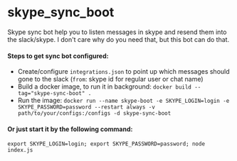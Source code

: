 # skype_sync_boot

Skype sync bot help you to listen messages in skype and resend them into the slack/skype. I don't care why do you need that, but this bot can do that.

#### Steps to get sync bot configured:
* Create/configure `integrations.json` to point up which messages should gone to the slack (`from`: skype id for regular user or chat name)
* Build a docker image, to run it in background: `docker build --tag="skype-sync-boot" .`
* Run the image: `docker run --name skype-boot -e SKYPE_LOGIN=login -e SKYPE_PASSWORD=password --restart always -v path/to/your/configs:/configs -d skype-sync-boot`
#### Or just start it by the following command:
```shell script
export SKYPE_LOGIN=login; export SKYPE_PASSWORD=password; node index.js
```